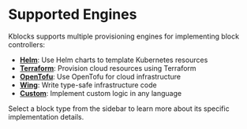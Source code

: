 # Supported Engines

Kblocks supports multiple provisioning engines for implementing block controllers:

- [**Helm**](helm.md): Use Helm charts to template Kubernetes resources
- [**Terraform**](terraform.md): Provision cloud resources using Terraform
- [**OpenTofu**](tofu.md): Use OpenTofu for cloud infrastructure
- [**Wing**](wing.md): Write type-safe infrastructure code
- [**Custom**](custom.md): Implement custom logic in any language

Select a block type from the sidebar to learn more about its specific implementation details. 
